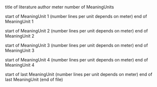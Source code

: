 title of literature
author
meter
number of MeaningUnits

start of MeaningUnit 1 
(number lines per unit depends on meter)
end of MeaningUnit 1

start of MeaningUnit 2
(number lines per unit depends on meter)
end of MeaningUnit 2

start of MeaningUnit 3
(number lines per unit depends on meter)
end of MeaningUnit 3

start of MeaningUnit 4 
(number lines per unit depends on meter)
end of MeaningUnit 4

start of last MeaningUnit
(number lines per unit depends on meter)
end of last MeaningUnit (end of file)
